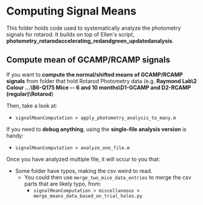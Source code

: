 # Computing Signal Means

This folder holds code used to systematically analyze the photometry signals for rotarod. 
It builds on top of Ellen's script, **photometry_rotarodaccelerating_redandgreen_updatedanalysis**.

Compute mean of GCAMP/RCAMP signals
-

If you want to **compute the normal/shifted means of GCAMP/RCAMP signals** from folder that hold Rotarod Photometry data  (e.g. **Raymond Lab\2 Colour ...\B6-Q175 Mice -- 6 and 10 months\D1-GCAMP and D2-RCAMP (regular)\Rotarod**)

Then, take a look at:
* ```signalMeanComputation > apply_photometry_analysis_to_many.m```

If you need to **debug anything**, using the **single-file analysis version** is handy:
* ```signalMeanComputation > analyze_one_file.m```

Once you have analyzed multiple file, it will occur to you that:
* Some folder have typos, making the csv weird to read.
  * You could then use ```merge_two_mice_data_entries``` to merge the csv parts that are likely typo, from:
    * ```signalMeanComputation > miscellaneous > merge_means_data_based_on_trial_holes.py```